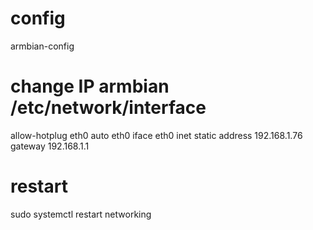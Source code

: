 # config
armbian-config

# change IP armbian /etc/network/interface
allow-hotplug eth0
auto eth0
iface eth0 inet static
        address 192.168.1.76
        gateway 192.168.1.1
        
# restart
sudo systemctl restart networking